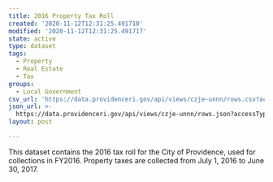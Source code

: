 ```yaml
---
title: 2016 Property Tax Roll
created: '2020-11-12T12:31:25.491710'
modified: '2020-11-12T12:31:25.491717'
state: active
type: dataset
tags:
  - Property
  - Real Estate
  - Tax
groups:
  - Local Government
csv_url: 'https://data.providenceri.gov/api/views/czje-unnn/rows.csv?accessType=DOWNLOAD'
json_url: >-
  https://data.providenceri.gov/api/views/czje-unnn/rows.json?accessType=DOWNLOAD
layout: post

---
```

This dataset contains the 2016 tax roll for the City of Providence, used for collections in FY2016. Property taxes are collected from July 1, 2016 to June 30, 2017.
